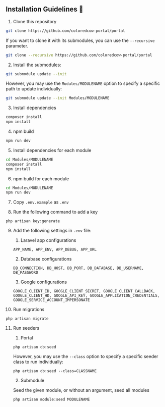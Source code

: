 ## Installation Guidelines :rocket:

1. Clone this repository
```sh
git clone https://github.com/coloredcow-portal/portal
```
If you want to clone it with its submodules, you can use the `--recursive` parameter.
```sh
git clone --recursive https://github.com/coloredcow-portal/portal
```

2. Install the submodules:
```sh
git submodule update --init 
```
However, you may use the ```Modules/MODULENAME``` option to specify a specific path to update individually:

```sh
git submodule update --init Modules/MODULENAME
```

3. Install dependencies
```sh
composer install
npm install
```

4. npm build
```sh
npm run dev
```

5. Install dependencies for each module
```sh
cd Modules/MODULENAME
composer install
npm install
```

6. npm build for each module
```sh
cd Modules/MODULENAME
npm run dev
```  

7. Copy `.env.example` as `.env`

8. Run the following command to add a key
```
php artisan key:generate
```
9. Add the following settings in `.env` file:
    1. Laravel app configurations
    ```
    APP_NAME, APP_ENV, APP_DEBUG, APP_URL
    ```

    2. Database configurations
    ```
    DB_CONNECTION, DB_HOST, DB_PORT, DB_DATABASE, DB_USERNAME, DB_PASSWORD
    ```

    3. Google configurations
    ```
    GOOGLE_CLIENT_ID, GOOGLE_CLIENT_SECRET, GOOGLE_CLIENT_CALLBACK, GOOGLE_CLIENT_HD, GOOGLE_API_KEY, GOOGLE_APPLICATION_CREDENTIALS, GOOGLE_SERVICE_ACCOUNT_IMPERSONATE
    ```

10. Run migrations
```
php artisan migrate
```

11. Run seeders
    1. Portal
    ```
    php artisan db:seed
    ```
    However, you may use the ```--class``` option to specify a specific seeder class to run individually:
    ```
    php artisan db:seed --class=CLASSNAME
    ```
    2. Submodule

    Seed the given module, or without an argument, seed all modules
    ```
    php artisan module:seed MODULENAME
    ```